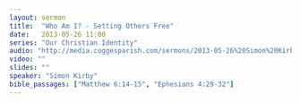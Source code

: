 ```yaml
---
layout: sermon
title:  "Who Am I? - Setting Others Free"
date:   2013-05-26 11:00
series: "Our Christian Identity"
audio: "http://media.coggesparish.com/sermons/2013-05-26%20Simon%20Kirby.mp3"
video: ""
slides: ""
speaker: "Simon Kirby"
bible_passages: ["Matthew 6:14-15", "Ephesians 4:29-32"]
---
```

